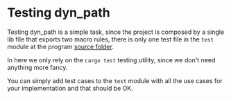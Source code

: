 # Testing dyn_path

Testing dyn_path is a simple task, since the project is composed
by a single lib file that exports two macro rules, there is only
one test file in the `test` module at the program [source folder].

In here we only rely on the `cargo test` testing utility, since
we don't need anything more fancy.

You can simply add test cases to the `test` module with all the
use cases for your implementation and that should be OK.

[source folder]: ./src/
